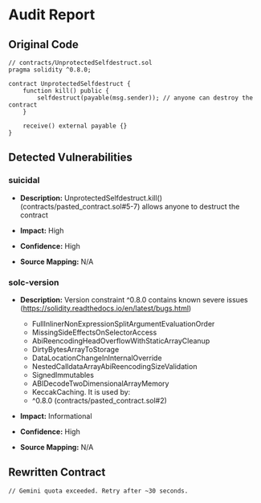 # Audit Report

## Original Code

```solidity
// contracts/UnprotectedSelfdestruct.sol
pragma solidity ^0.8.0;

contract UnprotectedSelfdestruct {
    function kill() public {
        selfdestruct(payable(msg.sender)); // anyone can destroy the contract
    }

    receive() external payable {}
}

```

## Detected Vulnerabilities

### suicidal

- **Description:** UnprotectedSelfdestruct.kill() (contracts/pasted_contract.sol#5-7) allows anyone to destruct the contract

- **Impact:** High
- **Confidence:** High
- **Source Mapping:** N/A


### solc-version

- **Description:** Version constraint ^0.8.0 contains known severe issues (https://solidity.readthedocs.io/en/latest/bugs.html)
	- FullInlinerNonExpressionSplitArgumentEvaluationOrder
	- MissingSideEffectsOnSelectorAccess
	- AbiReencodingHeadOverflowWithStaticArrayCleanup
	- DirtyBytesArrayToStorage
	- DataLocationChangeInInternalOverride
	- NestedCalldataArrayAbiReencodingSizeValidation
	- SignedImmutables
	- ABIDecodeTwoDimensionalArrayMemory
	- KeccakCaching.
It is used by:
	- ^0.8.0 (contracts/pasted_contract.sol#2)

- **Impact:** Informational
- **Confidence:** High
- **Source Mapping:** N/A


## Rewritten Contract

```solidity
// Gemini quota exceeded. Retry after ~30 seconds.
```